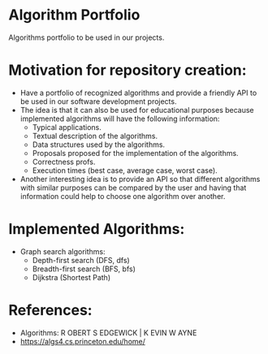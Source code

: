 # Algorithm Portfolio
Algorithms portfolio to be used in our projects.

# Motivation for repository creation:
- Have a portfolio of recognized algorithms and provide a friendly API to be
  used in our software development projects.
- The idea is that it can also be used for educational purposes because
  implemented algorithms will have the following information:
  + Typical applications.
  + Textual description of the algorithms.
  + Data structures used by the algorithms.
  + Proposals proposed for the implementation of the algorithms.
  + Correctness profs.
  + Execution times (best case, average case, worst case).
- Another interesting idea is to provide an API so that different
  algorithms with similar purposes can be compared by the user and
  having that information could help to choose one algorithm over another.

# Implemented Algorithms:

- Graph search algorithms:
  + Depth-first search (DFS, dfs)
  + Breadth-first search (BFS, bfs)
  + Dijkstra (Shortest Path)

# References:
- Algorithms: R OBERT S EDGEWICK | K EVIN W AYNE
- https://algs4.cs.princeton.edu/home/
